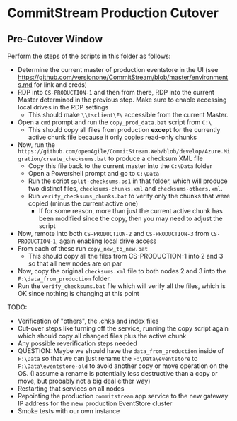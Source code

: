 # CommitStream Production Cutover

## Pre-Cutover Window

Perform the steps of the scripts in this folder as follows:

* Determine the current master of production eventstore in the UI (see https://github.com/versionone/CommitStream/blob/master/environments.md for link and creds)
* RDP into `CS-PRODUCTION-1` and then from there, RDP into the current Master determined in the previous step. Make sure to enable accessing local drives in the RDP settings
  * This should make `\\tsclient\F\` accessible from the current Master.
* Open a `cmd` prompt and run the `copy_prod_data.bat` script from `C:\`
  * This should copy all files from production **except** for the currently active chunk file because it only copies read-only chunks
* Now, run the `https://github.com/openAgile/CommitStream.Web/blob/develop/Azure.Migration/create_checksums.bat` to produce a checksum XML file
  * Copy this file back to the current master into the `C:\Data` folder
  * Open a Powershell prompt and go to `C:\Data`
  * Run the script `split-checksums.ps1` in that folder, which will produce two distinct files, `checksums-chunks.xml` and `checksums-others.xml`.
  * Run `verify_checksums_chunks.bat` to verify only the chunks that were copied (minus the current active one)
    * If for some reason, more than just the current active chunk has been modified since the copy, then you may need to adjust the script
* Now, remote into both `CS-PRODUCTION-2` and `CS-PRODUCTION-3` from `CS-PRODUCTION-1`, again enabling local drive access
* From each of these run `copy_new_to_new.bat`
  * This should copy all the files from CS-PRODUCTION-1 into 2 and 3 so that all new nodes are on par
* Now, copy the original `checksums.xml` file to both nodes 2 and 3 into the `F:\data_from_production` folder.
* Run the `verify_checksums.bat` file which will verify all the files, which is OK since nothing is changing at this point

TODO:

* Verification of "others", the .chks and index files
* Cut-over steps like turning off the service, running the copy script again which should copy all changed files plus the active chunk
* Any possible reverification steps needed
* QUESTION: Maybe we should have the `data_from_production` inside of `F:\Data` so that we can just rename the `F:\Data\eventstore` to `F:\Data\eventstore-old` to avoid another copy or move operation on the OS. (I assume a rename is potentially less destructive than a copy or move, but probably not a big deal either way)
* Restarting that services on all nodes
* Repointing the production `commitstream` app service to the new gateway IP address for the new production EventStore cluster
* Smoke tests with our own instance
